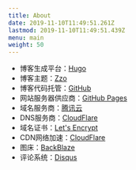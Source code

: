 ```yaml
---
title: About
date: 2019-11-10T11:49:51.261Z
lastmod: 2019-11-10T11:49:51.439Z
menu: main
weight: 50
---
```


* 博客生成平台：[Hugo](https://gohugo.io/)
* 博客主题：[Zzo](https://github.com/zzossig/hugo-theme-zzo)
* 博客代码托管：[GitHub](https://github.com/)
* 网站服务器供应商：[GitHub Pages](https://pages.github.com/)
* 域名服务商：[腾讯云](https://dnspod.cloud.tencent.com/)
* DNS服务商：[CloudFlare](https://www.cloudflare.com/)
* 域名证书：[Let's Encrypt](https://letsencrypt.org/)
* CDN网络加速：[CloudFlare](https://www.cloudflare.com/)
* 图床：[BackBlaze](https://www.backblaze.com/)
* 评论系统：[Disqus](https://disqus.com/)

